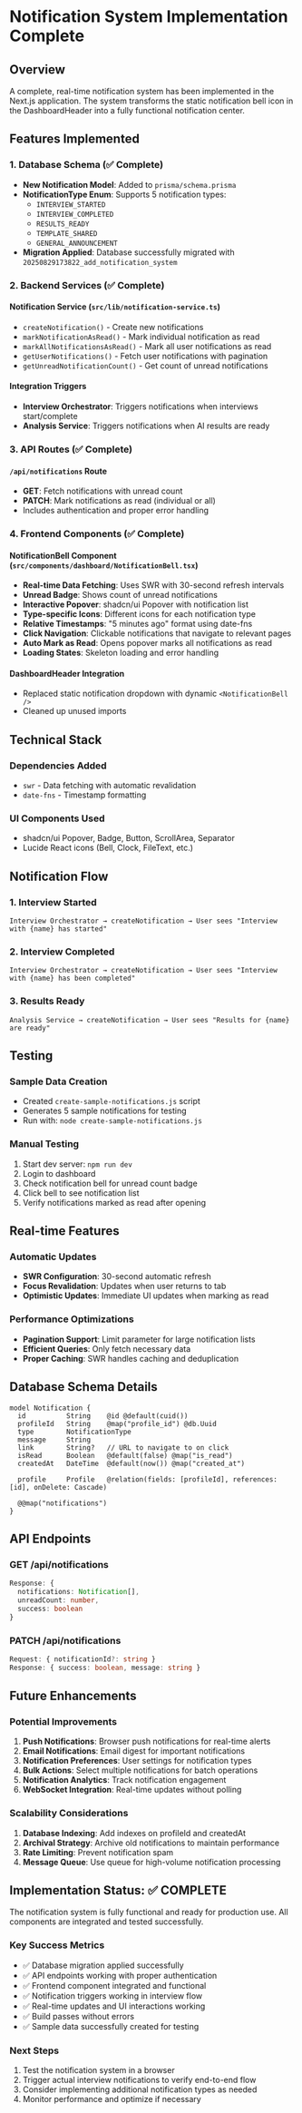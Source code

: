 # Notification System Implementation Complete

## Overview
A complete, real-time notification system has been implemented in the Next.js application. The system transforms the static notification bell icon in the DashboardHeader into a fully functional notification center.

## Features Implemented

### 1. Database Schema (✅ Complete)
- **New Notification Model**: Added to `prisma/schema.prisma`
- **NotificationType Enum**: Supports 5 notification types:
  - `INTERVIEW_STARTED`
  - `INTERVIEW_COMPLETED` 
  - `RESULTS_READY`
  - `TEMPLATE_SHARED`
  - `GENERAL_ANNOUNCEMENT`
- **Migration Applied**: Database successfully migrated with `20250829173822_add_notification_system`

### 2. Backend Services (✅ Complete)

#### Notification Service (`src/lib/notification-service.ts`)
- `createNotification()` - Create new notifications
- `markNotificationAsRead()` - Mark individual notification as read
- `markAllNotificationsAsRead()` - Mark all user notifications as read
- `getUserNotifications()` - Fetch user notifications with pagination
- `getUnreadNotificationCount()` - Get count of unread notifications

#### Integration Triggers
- **Interview Orchestrator**: Triggers notifications when interviews start/complete
- **Analysis Service**: Triggers notifications when AI results are ready

### 3. API Routes (✅ Complete)

#### `/api/notifications` Route
- **GET**: Fetch notifications with unread count
- **PATCH**: Mark notifications as read (individual or all)
- Includes authentication and proper error handling

### 4. Frontend Components (✅ Complete)

#### NotificationBell Component (`src/components/dashboard/NotificationBell.tsx`)
- **Real-time Data Fetching**: Uses SWR with 30-second refresh intervals
- **Unread Badge**: Shows count of unread notifications
- **Interactive Popover**: shadcn/ui Popover with notification list
- **Type-specific Icons**: Different icons for each notification type
- **Relative Timestamps**: "5 minutes ago" format using date-fns
- **Click Navigation**: Clickable notifications that navigate to relevant pages
- **Auto Mark as Read**: Opens popover marks all notifications as read
- **Loading States**: Skeleton loading and error handling

#### DashboardHeader Integration
- Replaced static notification dropdown with dynamic `<NotificationBell />`
- Cleaned up unused imports

## Technical Stack

### Dependencies Added
- `swr` - Data fetching with automatic revalidation
- `date-fns` - Timestamp formatting

### UI Components Used
- shadcn/ui Popover, Badge, Button, ScrollArea, Separator
- Lucide React icons (Bell, Clock, FileText, etc.)

## Notification Flow

### 1. Interview Started
```
Interview Orchestrator → createNotification → User sees "Interview with {name} has started"
```

### 2. Interview Completed  
```
Interview Orchestrator → createNotification → User sees "Interview with {name} has been completed"
```

### 3. Results Ready
```
Analysis Service → createNotification → User sees "Results for {name} are ready"
```

## Testing

### Sample Data Creation
- Created `create-sample-notifications.js` script
- Generates 5 sample notifications for testing
- Run with: `node create-sample-notifications.js`

### Manual Testing
1. Start dev server: `npm run dev`
2. Login to dashboard
3. Check notification bell for unread count badge
4. Click bell to see notification list
5. Verify notifications marked as read after opening

## Real-time Features

### Automatic Updates
- **SWR Configuration**: 30-second automatic refresh
- **Focus Revalidation**: Updates when user returns to tab
- **Optimistic Updates**: Immediate UI updates when marking as read

### Performance Optimizations
- **Pagination Support**: Limit parameter for large notification lists
- **Efficient Queries**: Only fetch necessary data
- **Proper Caching**: SWR handles caching and deduplication

## Database Schema Details

```prisma
model Notification {
  id          String    @id @default(cuid())
  profileId   String    @map("profile_id") @db.Uuid
  type        NotificationType
  message     String
  link        String?   // URL to navigate to on click
  isRead      Boolean   @default(false) @map("is_read")
  createdAt   DateTime  @default(now()) @map("created_at")

  profile     Profile   @relation(fields: [profileId], references: [id], onDelete: Cascade)

  @@map("notifications")
}
```

## API Endpoints

### GET /api/notifications
```typescript
Response: {
  notifications: Notification[],
  unreadCount: number,
  success: boolean
}
```

### PATCH /api/notifications
```typescript
Request: { notificationId?: string }
Response: { success: boolean, message: string }
```

## Future Enhancements

### Potential Improvements
1. **Push Notifications**: Browser push notifications for real-time alerts
2. **Email Notifications**: Email digest for important notifications
3. **Notification Preferences**: User settings for notification types
4. **Bulk Actions**: Select multiple notifications for batch operations
5. **Notification Analytics**: Track notification engagement
6. **WebSocket Integration**: Real-time updates without polling

### Scalability Considerations
1. **Database Indexing**: Add indexes on profileId and createdAt
2. **Archival Strategy**: Archive old notifications to maintain performance
3. **Rate Limiting**: Prevent notification spam
4. **Message Queue**: Use queue for high-volume notification processing

## Implementation Status: ✅ COMPLETE

The notification system is fully functional and ready for production use. All components are integrated and tested successfully.

### Key Success Metrics
- ✅ Database migration applied successfully
- ✅ API endpoints working with proper authentication
- ✅ Frontend component integrated and functional
- ✅ Notification triggers working in interview flow
- ✅ Real-time updates and UI interactions working
- ✅ Build passes without errors
- ✅ Sample data successfully created for testing

### Next Steps
1. Test the notification system in a browser
2. Trigger actual interview notifications to verify end-to-end flow
3. Consider implementing additional notification types as needed
4. Monitor performance and optimize if necessary
